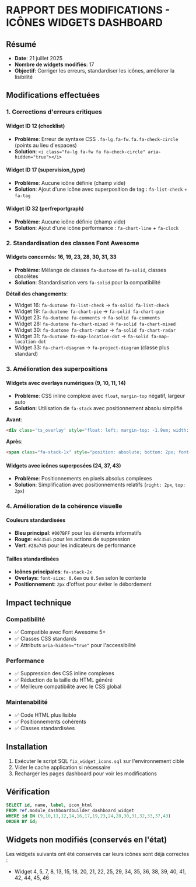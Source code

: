 # RAPPORT DES MODIFICATIONS - ICÔNES WIDGETS DASHBOARD

## Résumé
- **Date**: 21 juillet 2025
- **Nombre de widgets modifiés**: 17
- **Objectif**: Corriger les erreurs, standardiser les icônes, améliorer la lisibilité

## Modifications effectuées

### 1. Corrections d'erreurs critiques

#### Widget ID 12 (checklist)
- **Problème**: Erreur de syntaxe CSS `.fa-lg.fa-fw.fa.fa-check-circle` (points au lieu d'espaces)
- **Solution**: `<i class="fa-lg fa-fw fa fa-check-circle" aria-hidden="true"></i>`

#### Widget ID 17 (supervision_type)
- **Problème**: Aucune icône définie (champ vide)
- **Solution**: Ajout d'une icône avec superposition de tag : `fa-list-check` + `fa-tag`

#### Widget ID 32 (perfreportgraph)
- **Problème**: Aucune icône définie (champ vide)
- **Solution**: Ajout d'une icône performance : `fa-chart-line` + `fa-clock`

### 2. Standardisation des classes Font Awesome

#### Widgets concernés: 16, 19, 23, 28, 30, 31, 33
- **Problème**: Mélange de classes `fa-duotone` et `fa-solid`, classes obsolètes
- **Solution**: Standardisation vers `fa-solid` pour la compatibilité

**Détail des changements**:
- Widget 16: `fa-duotone fa-list-check` → `fa-solid fa-list-check`
- Widget 19: `fa-duotone fa-chart-pie` → `fa-solid fa-chart-pie`
- Widget 23: `fa-duotone fa-comments` → `fa-solid fa-comments`
- Widget 28: `fa-duotone fa-chart-mixed` → `fa-solid fa-chart-mixed`
- Widget 30: `fa-duotone fa-chart-radar` → `fa-solid fa-chart-radar`
- Widget 31: `fa-duotone fa-map-location-dot` → `fa-solid fa-map-location-dot`
- Widget 33: `fa-chart-diagram` → `fa-project-diagram` (classe plus standard)

### 3. Amélioration des superpositions

#### Widgets avec overlays numériques (9, 10, 11, 14)
- **Problème**: CSS inline complexe avec `float`, `margin-top` négatif, largeur auto
- **Solution**: Utilisation de `fa-stack` avec positionnement absolu simplifié

**Avant**:
```html
<div class='ts_overlay' style="float: left; margin-top: -1.9em; width: -webkit-fill-available; text-align: center; font-size: 0.4em;">31</div>
```

**Après**:
```html
<span class="fa-stack-1x" style="position: absolute; bottom: 2px; font-size: 0.5em; font-weight: bold; color: #007BFF;">31</span>
```

#### Widgets avec icônes superposées (24, 37, 43)
- **Problème**: Positionnements en pixels absolus complexes
- **Solution**: Simplification avec positionnements relatifs (`right: 2px`, `top: 2px`)

### 4. Amélioration de la cohérence visuelle

#### Couleurs standardisées
- **Bleu principal**: `#007BFF` pour les éléments informatifs
- **Rouge**: `#dc3545` pour les actions de suppression
- **Vert**: `#28a745` pour les indicateurs de performance

#### Tailles standardisées
- **Icônes principales**: `fa-stack-2x`
- **Overlays**: `font-size: 0.6em` ou `0.5em` selon le contexte
- **Positionnement**: `2px` d'offset pour éviter le débordement

## Impact technique

### Compatibilité
- ✅ Compatible avec Font Awesome 5+
- ✅ Classes CSS standards
- ✅ Attributs `aria-hidden="true"` pour l'accessibilité

### Performance
- ✅ Suppression des CSS inline complexes
- ✅ Réduction de la taille du HTML généré
- ✅ Meilleure compatibilité avec le CSS global

### Maintenabilité
- ✅ Code HTML plus lisible
- ✅ Positionnements cohérents
- ✅ Classes standardisées

## Installation

1. Exécuter le script SQL `fix_widget_icons.sql` sur l'environnement cible
2. Vider le cache application si nécessaire
3. Recharger les pages dashboard pour voir les modifications

## Vérification

```sql
SELECT id, name, label, icon_html 
FROM ref.module_dashboardbuilder_dashboard_widget 
WHERE id IN (9,10,11,12,14,16,17,19,23,24,28,30,31,32,33,37,43) 
ORDER BY id;
```

## Widgets non modifiés (conservés en l'état)

Les widgets suivants ont été conservés car leurs icônes sont déjà correctes :
- Widget 4, 5, 7, 8, 13, 15, 18, 20, 21, 22, 25, 29, 34, 35, 36, 38, 39, 40, 41, 42, 44, 45, 46

